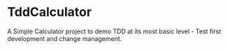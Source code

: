 TddCalculator
=============

A Simple Calculator project to demo TDD at its most basic level - Test first development and change management.
